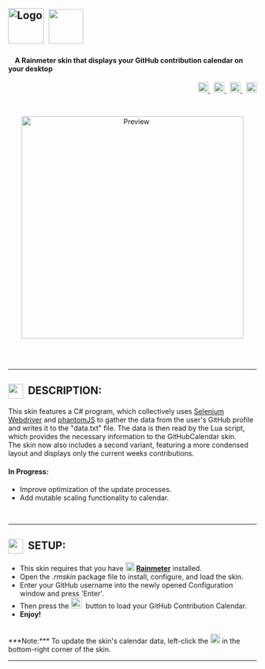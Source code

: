 <img src="https://cloud.githubusercontent.com/assets/16360374/18583398/322d04ba-7bbf-11e6-9964-c1958021561a.png" height="72" title="Logo">&nbsp; <img src="https://cloud.githubusercontent.com/assets/16360374/18583620/88d68768-7bc0-11e6-9baa-2380731c2bd0.png" height="70">
------------------------------------------------------------------------------------------------------------------------
#### &nbsp;&nbsp;&nbsp;&nbsp;A Rainmeter skin that displays your GitHub contribution calendar on your desktop  

<p align="right">
  <a href="https://badge.fury.io/gh/JonSn0w%2FGitHubCalendar">
      <img src="https://badge.fury.io/gh/JonSn0w%2FGitHubCalendar.svg" height="21" alt="version" >
  </a>&nbsp;
  <a href="https://github.com/JonSn0w/GitHubCalendar/issues">
    <img src="https://img.shields.io/github/issues-raw/JonSn0w/GithubCalendar.svg?maxAge=25920000" height="21" title="Issues">
  </a>&nbsp;
  <a href="https://gitter.im/Atomic-Design-UI/Lobby">
        <img src="https://badges.gitter.im/GithubCalendar/Lobby.svg" height="21" title="Gitter">
  </a>&nbsp;
  <span class="badge-paypal"><a href="https://www.paypal.com/cgi-bin/webscr?cmd=_s-xclick&hosted_button_id=E6RKPR34SH6CU" title="Donate to this project using Paypal">
 <img src="https://img.shields.io/badge/paypal-donate-yellow.svg" height="21" title="Donate"></a></span>
</p>

<br>
  <p align="center">
  <img src="https://github.com/JonSn0w/GitHubCalendar/blob/master/@Resources/preview/Preview.gif" height="450" title="Preview">
  </p>
  <br>
<br>

*********************************************************************************************************  

## <img src="https://cloud.githubusercontent.com/assets/16360374/19178643/6c5d0f2c-8c09-11e6-9188-4d509b26daa5.png" height="30" align="absmiddle">&nbsp;&nbsp;DESCRIPTION:  
  This skin features a C# program, which collectively uses [Selenium Webdriver](http://www.seleniumhq.org/projects/webdriver/) and [phantomJS](http://phantomjs.org) to gather the data from the user's GitHub profile and writes it to the "data.txt" file. The data is then read by the Lua script, which provides the necessary information to the GitHubCalendar skin.  
  The skin now also includes a second variant, featuring a more condensed layout and displays only the current weeks contributions.  
 
#### In Progress:  
  * Improve optimization of the update processes.   
  * Add mutable scaling functionality to calendar.  
<br>
  
*********************************************************************************************************

## <img src="https://cloud.githubusercontent.com/assets/16360374/19178642/68628960-8c09-11e6-9a94-cd8461164666.png" height="30" align="absmiddle">&nbsp;&nbsp;SETUP:  
  * This skin requires that you have <img src="https://cloud.githubusercontent.com/assets/16360374/19179032/edf61afc-8c0d-11e6-897e-4f272410e316.png" height="18">&nbsp;[**Rainmeter**](https://www.rainmeter.net/) installed.
  * Open the *.rmskin* package file to install, configure, and load the skin.
  * Enter your GitHub username into the newly opened Configuration window and press 'Enter'.
  * Then press the <img src="https://cloud.githubusercontent.com/assets/16360374/19801400/f0106b1a-9cb3-11e6-934a-2b220a70cdb0.png" height="22">&nbsp; button to load your GitHub Contribution Calendar.
  * **Enjoy!**  
<br>
  ***Note:*** To update the skin's calendar data, left-click the <img src="https://cloud.githubusercontent.com/assets/16360374/18584256/670cf186-7bc4-11e6-9cae-a1e8b5f454ea.png" height="20"> in the bottom-right corner of the skin.
<br/>

*********************************************************************************************************  
